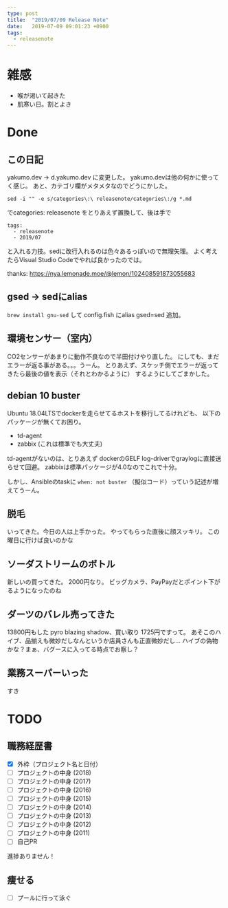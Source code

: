 ```yaml
---
type: post
title:  "2019/07/09 Release Note"
date:   2019-07-09 09:01:23 +0900
tags:
  - releasenote
---
```

# 雑感

* 喉が渇いて起きた
* 肌寒い日。割とよき

# Done

## この日記

yakumo.dev -> d.yakumo.dev に変更した。
yakumo.devは他の何かに使ってく感じ。
あと、カテゴリ欄がメタメタなのでどうにかした。

```
sed -i "" -e s/categories\:\ releasenote/categories\:/g *.md
```
でcategories: releasenote をとりあえず置換して、後は手で

```
tags:
  - releasenote
  - 2019/07
```

と入れる力技。sedに改行入れるのは色々あるっぽいので無理矢理。
よく考えたらVisual Studio Codeでやれば良かったのでは。

thanks:
https://nya.lemonade.moe/@lemon/102408591873055683

## gsed -> sedにalias

`brew install gnu-sed` して config.fish にalias gsed=sed 追加。

## 環境センサー（室内）

CO2センサーがあまりに動作不良なので半田付けやり直した。
にしても、まだエラーが返る事がある。。。うーん。
とりあえず、スケッチ側でエラーが返ってきたら最後の値を表示（それとわかるように）
するようにしてごまかした。

## debian 10 buster

Ubuntu 18.04LTSでdockerを走らせてるホストを移行してるけれども、
以下のパッケージが無くてお困り。

* td-agent
* zabbix (これは標準でも大丈夫)

td-agentがないのは、とりあえず dockerのGELF log-driverでgraylogに直接送らせて回避。
zabbixは標準パッケージが4.0なのでこれで十分。

しかし、Ansibleのtaskに `when: not buster` （擬似コード）っていう記述が増えてうーん。

## 脱毛

いってきた。今日の人は上手かった。 やってもらった直後に顔スッキリ。
この曜日に行けば良いのかな

## ソーダストリームのボトル

新しいの買ってきた。 2000円なり。
ビッグカメラ、PayPayだとポイント下がるようになったのね

## ダーツのバレル売ってきた

13800円もした pyro blazing shadow、買い取り 1725円ですって。
あそこのハイブ、品揃えも微妙だしなんというか店員さんも正直微妙だし…
ハイブの偽物かな？まぁ、バグースに入ってる時点でお察し？

## 業務スーパーいった

すき

# TODO 

## 職務経歴書

- [x] 外枠（プロジェクト名と日付）
- [ ] プロジェクトの中身 (2018)
- [ ] プロジェクトの中身 (2017)
- [ ] プロジェクトの中身 (2016)
- [ ] プロジェクトの中身 (2015)
- [ ] プロジェクトの中身 (2014)
- [ ] プロジェクトの中身 (2013)
- [ ] プロジェクトの中身 (2012)
- [ ] プロジェクトの中身 (2011)
- [ ] 自己PR

進捗ありません！

## 痩せる

- [ ] プールに行って泳ぐ

